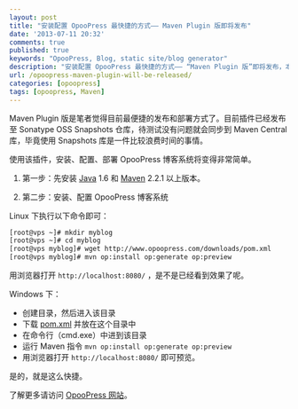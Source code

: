 ```yaml
---
layout: post
title: "安装配置 OpooPress 最快捷的方式—— Maven Plugin 版即将发布"
date: '2013-07-11 20:32'
comments: true
published: true
keywords: "OpooPress, Blog, static site/blog generator"
description: "安装配置 OpooPress 最快捷的方式—— “Maven Plugin 版”即将发布，本文预览该版本用法。"
url: /opoopress-maven-plugin-will-be-released/
categories: [opoopress]
tags: [opoopress, Maven]
---
```


Maven Plugin 版是笔者觉得目前最便捷的发布和部署方式了。目前插件已经发布至 Sonatype OSS Snapshots 仓库，待测试没有问题就会同步到 Maven Central 库，毕竟使用 Snapshots 库是一件比较浪费时间的事情。

使用该插件，安装、配置、部署 OpooPress 博客系统将变得非常简单。

1. 第一步：先安装 [Java](http://www.oracle.com/technetwork/java/) 1.6 和 [Maven](http://maven.apache.org/download.cgi#Installation) 2.2.1 以上版本。

2. 第二步：安装、配置 OpooPress 博客系统

Linux 下执行以下命令即可：

```bash
[root@vps ~]# mkdir myblog
[root@vps ~]# cd myblog
[root@vps myblog]# wget http://www.opoopress.com/downloads/pom.xml
[root@vps myblog]# mvn op:install op:generate op:preview
```
用浏览器打开 `http://localhost:8080/` ，是不是已经看到效果了呢。 



Windows 下：
   * 创建目录，然后进入该目录
   * 下载 [pom.xml](http://www.opoopress.com/downloads/pom.xml) 并放在这个目录中
   * 在命令行（cmd.exe）中进到该目录
   * 运行 Maven 指令 `mvn op:install op:generate op:preview`
   * 用浏览器打开 `http://localhost:8080/` 即可预览。

是的，就是这么快捷。

了解更多请访问 [OpooPress 网站](http://www.opoopress.com/)。
